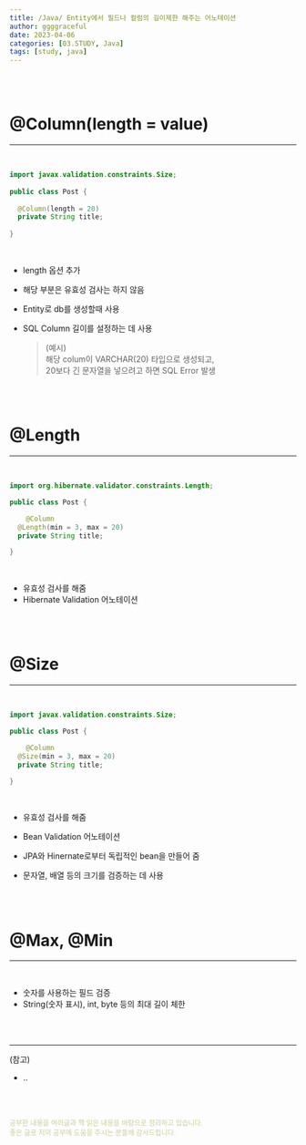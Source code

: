 ```yaml
---
title: /Java/ Entity에서 필드나 컬럼의 길이제한 해주는 어노테이션
author: ggggraceful
date: 2023-04-06
categories: [03.STUDY, Java]
tags: [study, java]
---
```


<br/>
<br/>

# @Column(length = value)

---

<br/>

```java
import javax.validation.constraints.Size;
  
public class Post {
	
  @Column(length = 20)
  private String title;
  
}
```

<br/>

- length 옵션 추가
- 해당 부분은 유효성 검사는 하지 않음

- Entity로 db를 생성할때 사용
- SQL Column 길이를 설정하는 데 사용
  > (예시)  
  > 해당 colum이 VARCHAR(20) 타입으로 생성되고,  
  > 20보다 긴 문자열을 넣으려고 하면 SQL Error 발생  

<br/>
<br/>

# @Length

---

<br/>

```java
import org.hibernate.validator.constraints.Length;

public class Post {

	@Column
  @Length(min = 3, max = 20)
  private String title;

}
```

<br/>

- 유효성 검사를 해줌
- Hibernate Validation 어노테이션


<br/>
<br/>

# @Size

---

<br/>

```java
import javax.validation.constraints.Size;

public class Post {

	@Column
  @Size(min = 3, max = 20)
  private String title;

}
```

<br/>

- 유효성 검사를 해줌
- Bean Validation 어노테이션
- JPA와 Hinernate로부터 독립적인 bean을 만들어 줌

- 문자열, 배열 등의 크기를 검증하는 데 사용


<br/>
<br/>

# @Max, @Min

---

<br/>

- 숫자를 사용하는 필드 검증
- String(숫자 표시), int, byte 등의 최대 길이 체한








<br/>
<br/>

---

(참고)

- ..

<br/>
<br/>

<span style="font-size: 12px; color:  #cbce91"> 공부한 내용을 여러글과 책 읽은 내용을 바탕으로 정리하고 있습니다.</span>  
<span style="font-size: 12px; color:  #cbce91"> 좋은 글로 저의 공부에 도움을 주시는 분들께 감사드립니다. </span>

<!--

❤️면접예상질문 ❤️

-->

